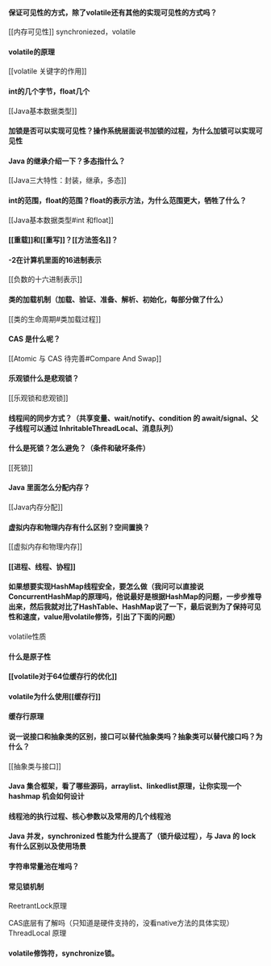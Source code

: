 #### 保证可见性的方式，除了volatile还有其他的实现可见性的方式吗？ 
[[内存可见性]]
synchroniezed，volatile
#### volatile的原理
[[volatile 关键字的作用]]
#### int的几个字节，float几个 
[[Java基本数据类型]]
#### 加锁是否可以实现可见性？操作系统层面说书加锁的过程，为什么加锁可以实现可见性 

#### Java 的继承介绍一下？多态指什么？
[[Java三大特性：封装，继承，多态]]
#### int的范围，float的范围？float的表示方法，为什么范围更大，牺牲了什么？ 
[[Java基本数据类型#int 和float]]
#### [[重载]]和[[重写]]？[[方法签名]]？
#### -2在计算机里面的16进制表示 
[[负数的十六进制表示]]
#### 类的加载机制（加载、验证、准备、解析、初始化，每部分做了什么）
[[类的生命周期#类加载过程]]
#### CAS 是什么呢？
[[Atomic 与 CAS 待完善#Compare And Swap]]
#### 乐观锁什么是悲观锁？
[[乐观锁和悲观锁]]
#### 线程间的同步方式？（共享变量、wait/notify、condition 的 await/signal、父子线程可以通过 InhritableThreadLocal、消息队列）
#### 什么是死锁？怎么避免？（条件和破坏条件）
[[死锁]]
#### Java 里面怎么分配内存？
[[Java内存分配]]
#### 虚拟内存和物理内存有什么区别？空间置换？
[[虚拟内存和物理内存]]
#### [[进程、线程、协程]]

#### 如果想要实现HashMap线程安全，要怎么做（我问可以直接说ConcurrentHashMap的原理吗，他说最好是根据HashMap的问题，一步步推导出来，然后我就对比了HashTable、HashMap说了一下，最后说到为了保持可见性和速度，value用volatile修饰，引出了下面的问题）
volatile性质

#### 什么是原子性

#### [[volatile对于64位缓存行的优化]]
#### volatile为什么使用[[缓存行]]
#### 缓存行原理
#### 说一说接口和抽象类的区别，接口可以替代抽象类吗？抽象类可以替代接口吗？为什么？
[[抽象类与接口]]
#### Java 集合框架，看了哪些源码，arraylist、linkedlist原理，让你实现一个 hashmap 机会如何设计
#### 线程池的执行过程、核心参数以及常用的几个线程池

#### Java 并发，synchronized 性能为什么提高了（锁升级过程），与 Java 的 lock 有什么区别以及使用场景

#### 字符串常量池在堆吗？ 

#### 常见锁机制 

ReetrantLock原理 

CAS底层有了解吗（只知道是硬件支持的，没看native方法的具体实现）
ThreadLocal 原理 

#### volatile修饰符，synchronize锁。
